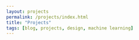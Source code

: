 ```yaml
---
layout: projects
permalink: /projects/index.html
title: "Projects"
tags: [blog, projects, design, machine learning]
---
```

